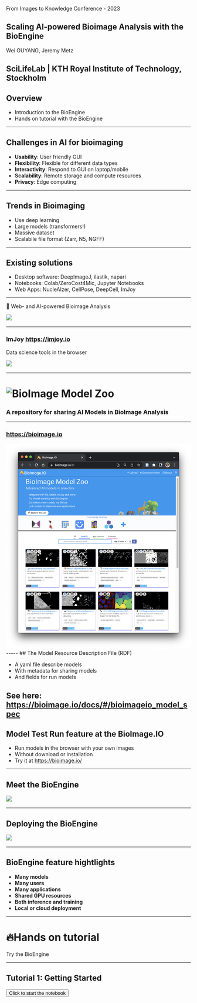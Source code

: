 From Images to Knowledge Conference - 2023

## Scaling AI-powered Bioimage Analysis with the BioEngine

Wei OUYANG, Jeremy Metz

SciLifeLab | KTH Royal Institute of Technology, Stockholm
-----
## Overview
 * Introduction to the BioEngine
 * Hands on tutorial with the BioEngine

-----
## Challenges in AI for bioimaging

* **Usability**: User friendly GUI
* **Flexibility**: Flexible for different data types
* **Interactivity**: Respond to GUI on laptop/mobile
* **Scalability**: Remote storage and compute resources
* **Privacy**: Edge computing

-----
## Trends in Bioimaging
 * Use deep learning
 * Large models (transformers!)
 * Massive dataset
 * Scalabile file format (Zarr, N5, NGFF)

-----
## Existing solutions
* Desktop software: DeepImageJ, ilastik, napari
* Notebooks: Colab/ZeroCost4Mic, Jupyter Notebooks
* Web Apps: NucleAIzer, CellPose, DeepCell, ImJoy

-----
🚀 Web- and AI-powered Bioimage Analysis
<!-- .slide: data-background="white" -->
<img src="https://docs.google.com/drawings/d/e/2PACX-1vQZlCGgU8folNuCejDJIJoC5ms-HYehlwrfSavY8Sbm-943iCwQrqQIpdabcaOIWJ5WodyDTAiWVf-q/pub?w=937&amp;h=571">

-----
<!-- .slide: data-background="white" -->
### ImJoy https://imjoy.io
Data science tools in the browser

<img src="https://docs.google.com/drawings/d/e/2PACX-1vSBsdhDBrp4L2zWfL_9YOUHCS2zQ51HtjplGa-l_a1hMpNjbqENzmXrcSmYs6yed_NACNZSRH-7qsph/pub?w=1248&amp;h=573">

-----
# <img alt="BioImage Model Zoo" src="https://bioimage.io/static/img/bioimage-io-logo-white.svg">
### A repository for sharing AI Models in BioImage Analysis
-----
### https://bioimage.io

<img style="max-height: calc(100vh - 100px);" alt="BioImage Model Zoo screenshot" src="https://raw.githubusercontent.com/oeway/slides/master/2022/bioimage-model-zoo-screenshot.png">
-----
## The Model Resource Description File (RDF)

 * A yaml file describe models
 * With metadata for sharing models
 * And fields for run models
 
See here: https://bioimage.io/docs/#/bioimageio_model_spec
-----
## Model Test Run feature at the BioImage.IO
 * Run models in the browser with your own images
 * Without download or installation
 * Try it at https://bioimage.io/

-----
<!-- .slide: data-background="white" -->
## Meet the BioEngine
<img style="max-height: calc(100vh - 100px);" src="https://docs.google.com/drawings/d/e/2PACX-1vQCVUJDbgT_cPVsm--P75h13xbl7kW1Kt4RESW2opDb8MYOQrYQxToaFMFYdUwEBDBC4EWKwto0EExB/pub?w=1550&amp;h=983">

-----
<!-- .slide: data-background="white" -->
## Deploying the BioEngine
<img src="https://docs.google.com/drawings/d/e/2PACX-1vSoG7ywI0qbNAbG-bV7J9LomhlK8r1xyhxS70LcA4_XNt_oUiWoYLcMFJlUFB2oA80hgL5TQzAWUhNW/pub?w=1510&amp;h=1050">

-----
## BioEngine feature hightlights
* **Many models**
* **Many users**
* **Many applications**
* **Shared GPU resources**
* **Both inference and training**
* **Local or cloud deployment**

-----
# 🔥Hands on tutorial
Try the BioEngine

-----
<!-- .slide: data-state="tutorial-1" -->
## Tutorial 1: Getting Started
<button class="button" onclick='loadNotebook("1-bioengine-tutorial-i2k2022.ipynb", "tutorial-1-window", "https://raw.githubusercontent.com/bioimage-io/BioEngine/main/notebooks/1-bioengine-engine-tutorial.ipynb")'>Click to start the notebook</button>
<button id="tutorial-1-reset" class="button" style="background-color:red;display:none;" onclick='loadNotebook("1-bioengine-tutorial-i2k2022.ipynb", "tutorial-1-window", "https://raw.githubusercontent.com/bioimage-io/BioEngine/main/notebooks/1-bioengine-engine-tutorial.ipynb", true)'>Reset</button>
<div id="tutorial-1-window" style="width: 100%; height: 100vh;"></div>

-----
<!-- .slide: data-state="tutorial-3" -->
## Tutorial 2: Create UI with ImJoy and Kaibu
<button class="button" onclick='loadNotebook("3-bioengine-tutorial-i2k2022.ipynb", "tutorial-3-window", "https://raw.githubusercontent.com/bioimage-io/BioEngine/main/notebooks/3-kaibu-geojson.ipynb")'>Click to start the notebook</button>
<button id="tutorial-3-reset" class="button" style="background-color:red;display:none;" onclick='loadNotebook("3-bioengine-tutorial-i2k2022.ipynb", "tutorial-3-window", "https://raw.githubusercontent.com/bioimage-io/BioEngine/main/notebooks/3-kaibu-geojson.ipynb", true)'>Reset</button>
<div id="tutorial-3-window" style="width: 100%; height: 100vh;"></div>

-----
## Working with data and models of your choice

Use the tools you have learned about so far to 
process images of your choice. 

Find models at https://bioimage.io and use the model name when executing the 
inference on bioengine. 

There will be a brief show-and-tell at the end of the 
workshop where you can showcase your results! 

-----
## BioEngine vs Jupyter Notebooks / Colab
 Scalability!
 * Cloud & On-premise deployment
 * For multi-user or the public
 * Multi-model serving
 * Improved GPU utilization
 * Instant usage without setup or installation

-----
## Stay tuned! New features under development
 * Deploy your own BioEngine to K8S cluster, workstation
 * BioEngine installer for your laptop
 * Training service

Follow our repo on Github: https://github.com/bioimage-io/bioengine

-----
<!-- .slide: data-state="tutorial-2" -->
## Feature Preview: Training a CellPose segmentation model
<button class="button" onclick='loadNotebook("2-bioengine-tutorial-i2k2022.ipynb", "tutorial-2-window", "https://raw.githubusercontent.com/bioimage-io/BioEngine/main/notebooks/2-bioengine-model-training.ipynb")'>Click to start the notebook</button>
<button id="tutorial-2-reset" class="button" style="background-color:red;display:none;" onclick='loadNotebook("2-bioengine-tutorial-i2k2022.ipynb", "tutorial-2-window", "https://raw.githubusercontent.com/bioimage-io/BioEngine/main/notebooks/2-bioengine-model-training.ipynb", true)'>Reset</button>
<div id="tutorial-2-window" style="width: 100%; height: 100vh;"></div>


-----
<!-- .slide: data-state="tutorial-4" -->
## Feature Preview: Model training with the BioEngine
<button class="button" onclick='loadNotebook("4-bioengine-tutorial-i2k2022.ipynb", "tutorial-4-window", "https://raw.githubusercontent.com/bioimage-io/BioEngine/main/notebooks/4-kaibu-interactive-training.ipynb")'>Click to start the notebook</button>
<button id="tutorial-4-reset" class="button" style="background-color:red;display:none;" onclick='loadNotebook("4-bioengine-tutorial-i2k2022.ipynb", "tutorial-3-window", "https://raw.githubusercontent.com/bioimage-io/BioEngine/main/notebooks/4-kaibu-interactive-training.ipynb", true)'>Reset</button>
<div id="tutorial-4-window" style="width: 100%; height: 100vh;"></div>


-----
## Accessing the BioEngine from Icy
<img src="https://raw.githubusercontent.com/oeway/slides/master/2022/icy-bioengine-cellpose-demo.gif">

Collabration with Carlos García López de Haro and the Icy Team

-----
## Accessing the BioEngine from Icy
<img src="https://raw.githubusercontent.com/oeway/slides/master/2022/icy-bioengine-demo-nuclei-segmentation.gif">

Collabration with Carlos García López de Haro and the Icy Team

-----
## 🚀AI-assisted Bioimage Analysis
<iframe width="560" height="315" src="https://www.youtube.com/embed/pkOp_oUybsc" title="YouTube video player" frameborder="0" allow="accelerometer; autoplay; clipboard-write; encrypted-media; gyroscope; picture-in-picture" allowfullscreen></iframe>

Powered by OpenAI GPT-3 and Codex
-----
## Conclusions
 * BioEninge for scalable AI model serving
 * How to use the BioEngine



-----
### Acknowledgements (1)
Work carried out at Cell Profiling group @ SciLifeLab headed by Emma Lundberg

ImJoy is powered by the 🧠 and ❤️ of the ImJoy Team including:
 * Florian Mueller
 * Martin Hjelmare
 * Craig Russell
 * ...

Follow us on twitter @ImJoyTeam

-----
### Acknowledgements (2)

BioImage.IO is powered by the 🧠 and ❤️ of:
 * deepImageJ Team
 * EBI Bioimage Archive Team
 * Fiji/ImageJ Team
 * ilastik Team
 * ImJoy Team
 * ZeroCostDL4Mic Team
 * ...

Follow us on twitter @bioimageio

-----
### Acknowledgements (3)

BioImage.IO and BioEngine is part of [the AI4Life consortium](https://ai4life.eurobioimaging.eu/)

AI4Life has received funding from the European Union’s Horizon Europe research and innovation programme under grant agreement number 101057970. 

-----

# 🙏Thank You!



<!-- startup script  -->
```javascript execute

async function loadNotebook(name, window_id, url, overwrite){
    const jupyter = await api.createWindow({src: "https://jupyter.imjoy.io/lab/index.html", window_id})
    const bid = window_id.replace("window", "reset")
    const button = document.getElementById(bid)
    if(await jupyter.fileExists(name)){
        if(overwrite){
            const content = await (await fetch(url)).text()
            await jupyter.removeFile(name)
            await jupyter.loadFile(name, content, 'application/json')
        }
        await jupyter.openFile(name)
    } else{
        const content = await (await fetch(url)).text()
        const filePath = await jupyter.loadFile(name, content, 'application/json')
        await jupyter.openFile(filePath)
    }
    button.style.display = "inline-block";
}


const PythonPluginCode = `
<config lang="json">
{
  "name": "PythonPlugin",
  "type": "native-python",
  "version": "0.1.0",
  "description": "[TODO: describe this plugin with one sentence.]",
  "tags": [],
  "ui": "",
  "cover": "",
  "inputs": null,
  "outputs": null,
  "flags": [],
  "icon": "extension",
  "api_version": "0.1.8",
  "env": "",
  "permissions": [],
  "requirements": [],
  "dependencies": []
}
</config>

<script lang="python">
from imjoy import api


class ImJoyPlugin():
    def setup(self):
        api.showMessage('Python plugin initialized')

    def add(self, a, b):
        return a + b

api.export(ImJoyPlugin())
</script>
`

const JSPluginCode = `
<config lang="json">
{
  "name": "JSPlugin",
  "type": "window",
  "tags": [],
  "ui": "",
  "version": "0.1.0",
  "cover": "",
  "description": "[TODO: describe this plugin with one sentence.]",
  "icon": "extension",
  "inputs": null,
  "outputs": null,
  "api_version": "0.1.8",
  "env": "",
  "permissions": [],
  "requirements": [],
  "dependencies": [],
  "defaults": {"w": 20, "h": 10}
}
</config>

<script lang="javascript">
window.callPython = async function(){
    const pythonPlugin = await api.getPlugin('PythonPlugin')
    const result = await pythonPlugin.add(10, 99)
    document.getElementById("result").innerHTML = "10 + 99 =" + result
}

class ImJoyPlugin {
  async setup() {
    api.log('initialized')
  }

  async run(ctx) {
  }
}
api.export(new ImJoyPlugin())
</script>

<window lang="html">
  <div>
    <button class="button" onclick="callPython()"> Calculate in Python</button>
    <h3 id="result"></h3>
  </div>
</window>
`

window.ZarrPythonCode = `
<config lang="json">
{
  "name": "ZarrPythonPlugin",
  "type": "native-python",
  "version": "0.1.0",
  "description": "[TODO: describe this plugin with one sentence.]",
  "tags": [],
  "ui": "",
  "cover": "",
  "inputs": null,
  "outputs": null,
  "flags": [],
  "icon": "extension",
  "api_version": "0.1.8",
  "env": "",
  "permissions": [],
  "requirements": ["zarr", "fsspec"],
  "dependencies": []
}
</config>

<script lang="python">
import zarr
from imjoy_rpc import api
from imjoy_rpc import register_default_codecs
from fsspec.implementations.http import HTTPFileSystem
register_default_codecs()

fs = HTTPFileSystem()
http_map = fs.get_mapper("https://openimaging.github.io/demos/multi-scale-chunked-compressed/build/data/medium.zarr")
z_group = zarr.open(http_map, mode='r')

class ImJoyPlugin:
    async def setup(self):
        pass

    async def run(self, ctx):
        viewer = await api.createWindow(
            src="https://kitware.github.io/itk-vtk-viewer/app/",
            name="ITK/VTK Viewer"
        )
        await viewer.setImage(z_group)

api.export(ImJoyPlugin())
</script>
`
function startImageJ(){
  api.createWindow({src:"https://ij.imjoy.io", name:"ImageJ.JS"})  
}

async function initializeMacroEditor(editor_container, code){
    const editorElm = document.getElementById(editor_container);
    if(!editorElm) throw new Error("editor container not found: " + editor_container)
    editorElm.style.width = '90%';
    editorElm.style.display = 'inline-block';
    editorElm.style.height = 'calc(100vh - 200px)';
    // force update the slide
    Reveal.layout();
    let editorWindow;
    const config = {lang: 'javascript'}
    config.templates = [
        {
          name: "New",
          url: null,
          lang: 'javascript',
        },
        {
          name: "Sphere",
          url: "https://wsr.imagej.net/download/Examples/Macro/Sphere.ijm",
          lang: 'javascript',
        },
        {
          name: "OpenDialog Demo",
          url: "https://wsr.imagej.net/download/Examples/Macro/OpenDialog_Demo.ijm",
          lang: 'javascript',
        },
        {
          name: "Overlay",
          url: "https://wsr.imagej.net/download/Examples/Macro/Overlay.ijm",
          lang: 'javascript',
        }
      ]
    config.ui_elements = {
      run: {
          _rintf: true,
          type: 'button',
          label: "Run",
          icon: "play",
          visible: true,
          shortcut: 'Shift-Enter',
          async callback(content) {
              try {
                  let ij = await api.getWindow("ImageJ.JS-" + editor_container)
                  if(!ij){
                      //put the editor side by side
                      editorElm.style.width = '38.2%';
                      const ijElm = document.createElement('div');
                      ijElm.id = 'imagej-' + editor_container
                      ijElm.style.display = 'inline-block';
                      ijElm.style.width = '61.8%';
                      ijElm.style.height = editorElm.style.height;
                      editorElm.parentNode.insertBefore(ijElm, editorElm.nextSibling);
                      ij = await api.createWindow({src:"https://ij.imjoy.io", name:"ImageJ.JS-" + editor_container, window_id: 'imagej-' + editor_container})
                  }
                  await ij.runMacro(content)
              } catch (e) {
                  api.showMessage("Failed to run macro, error: " + e.toString());
              } finally {
                  editorWindow.updateUIElement('stop', {
                      visible: false
                  })
                  editorWindow.setLoader(false);
                  api.showProgress(100);
              }
          }
      },
    }
    editorWindow = await api.createWindow({
        src: 'https://if.imjoy.io',
        name: 'ImageJ Script Editor',
        config,
        window_id: editor_container,
        data: {code}
    })
}

Reveal.addEventListener('ij-macro-1', async ()=>{
    const code = `run("Blobs (25K)");
setAutoThreshold("Default");
setOption("BlackBackground", true);
run("Convert to Mask");
run("Analyze Particles...", "size=5-Infinity add");
`
    initializeMacroEditor('macro-editor-1', code)
})

Reveal.addEventListener('demo1', async function(){
    await api.createWindow({src: 'https://if.imjoy.io', config: {fold: [1]}, data: {code: PythonPluginCode}, window_id: "window-1"})

    await api.createWindow({src: 'https://if.imjoy.io', config: {fold: [1, 29]}, data: {code: JSPluginCode}, window_id: "window-2"})
})

async function runDemo2(){
 const viewer = await api.showDialog({src: "https://kaibu.org/#/app", name: "Kaibu"})
        await viewer.view_image("https://images.proteinatlas.org/61448/1319_C10_2_blue_red_green.jpg")
        await viewer.add_shapes([], {name:"annotation"})
}

async function runHPADemo(){
    const plugin = await api.getPlugin("https://gist.githubusercontent.com/oeway/b318a26ef7191679b175be5216accbda/raw/HPA-UMAP-Studio.imjoy.html")
    await plugin.run({})
}


function startImageJ(){
  api.createWindow({src:"https://ij.imjoy.io", name:"ImageJ.JS"})  
}

async function initializeMacroEditor(editor_container, code){
    const editorElm = document.getElementById(editor_container);
    if(!editorElm) throw new Error("editor container not found: " + editor_container)
    editorElm.style.width = '90%';
    editorElm.style.display = 'inline-block';
    editorElm.style.height = 'calc(100vh - 200px)';
    // force update the slide
    Reveal.layout();
    let editorWindow;
    const config = {lang: 'javascript'}
    config.templates = [
        {
          name: "New",
          url: null,
          lang: 'javascript',
        },
        {
          name: "Sphere",
          url: "https://wsr.imagej.net/download/Examples/Macro/Sphere.ijm",
          lang: 'javascript',
        },
        {
          name: "OpenDialog Demo",
          url: "https://wsr.imagej.net/download/Examples/Macro/OpenDialog_Demo.ijm",
          lang: 'javascript',
        },
        {
          name: "Overlay",
          url: "https://wsr.imagej.net/download/Examples/Macro/Overlay.ijm",
          lang: 'javascript',
        }
      ]
    config.ui_elements = {
      run: {
          _rintf: true,
          type: 'button',
          label: "Run",
          icon: "play",
          visible: true,
          shortcut: 'Shift-Enter',
          async callback(content) {
              try {
                  let ij = await api.getWindow("ImageJ.JS-" + editor_container)
                  if(!ij){
                      //put the editor side by side
                      editorElm.style.width = '38.2%';
                      const ijElm = document.createElement('div');
                      ijElm.id = 'imagej-' + editor_container
                      ijElm.style.display = 'inline-block';
                      ijElm.style.width = '61.8%';
                      ijElm.style.height = editorElm.style.height;
                      editorElm.parentNode.insertBefore(ijElm, editorElm.nextSibling);
                      ij = await api.createWindow({src:"https://ij.imjoy.io", name:"ImageJ.JS-" + editor_container, window_id: 'imagej-' + editor_container})
                  }
                  await ij.runMacro(content)
              } catch (e) {
                  api.showMessage("Failed to run macro, error: " + e.toString());
              } finally {
                  editorWindow.updateUIElement('stop', {
                      visible: false
                  })
                  editorWindow.setLoader(false);
                  api.showProgress(100);
              }
          }
      },
    }
    editorWindow = await api.createWindow({
        src: 'https://if.imjoy.io',
        name: 'ImageJ Script Editor',
        config,
        window_id: editor_container,
        data: {code}
    })
}

Reveal.addEventListener('ij-macro-1', async ()=>{
    const code = `run("Blobs (25K)");
setAutoThreshold("Default");
setOption("BlackBackground", true);
run("Convert to Mask");
run("Analyze Particles...", "size=5-Infinity add");
`
    initializeMacroEditor('macro-editor-1', code)
})

Reveal.addEventListener('ij-macro-2', async ()=>{
    const response = await fetch("https://wsr.imagej.net/download/Examples/Macro/Colors_of_2021.ijm")
    const code = await response.text()
    initializeMacroEditor('macro-editor-2', code)
})

```
